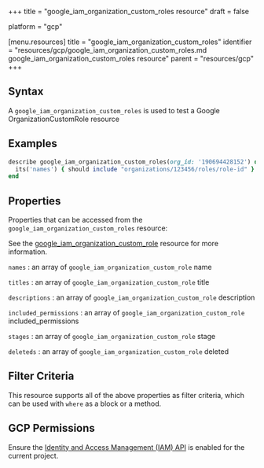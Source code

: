 +++
title = "google_iam_organization_custom_roles resource"
draft = false

platform = "gcp"

[menu.resources]
    title = "google_iam_organization_custom_roles"
    identifier = "resources/gcp/google_iam_organization_custom_roles.md google_iam_organization_custom_roles resource"
    parent = "resources/gcp"
+++

## Syntax

A `google_iam_organization_custom_roles` is used to test a Google OrganizationCustomRole resource

## Examples

```ruby
describe google_iam_organization_custom_roles(org_id: '190694428152') do
  its('names') { should include "organizations/123456/roles/role-id" }
end
```

## Properties

Properties that can be accessed from the `google_iam_organization_custom_roles` resource:

See the [google_iam_organization_custom_role](/resources/google_iam_organization_custom_role/#properties) resource for more information.

`names`
: an array of `google_iam_organization_custom_role` name

`titles`
: an array of `google_iam_organization_custom_role` title

`descriptions`
: an array of `google_iam_organization_custom_role` description

`included_permissions`
: an array of `google_iam_organization_custom_role` included_permissions

`stages`
: an array of `google_iam_organization_custom_role` stage

`deleteds`
: an array of `google_iam_organization_custom_role` deleted

## Filter Criteria

This resource supports all of the above properties as filter criteria, which can be used
with `where` as a block or a method.

## GCP Permissions

Ensure the [Identity and Access Management (IAM) API](https://console.cloud.google.com/apis/library/iam.googleapis.com/) is enabled for the current project.
